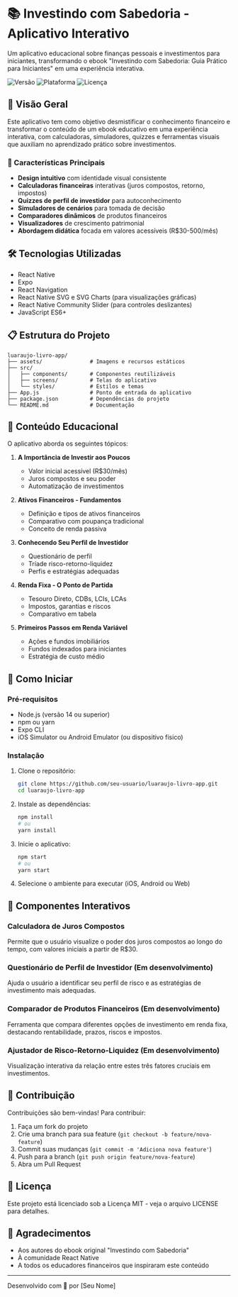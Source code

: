 # 📚 Investindo com Sabedoria - Aplicativo Interativo

Um aplicativo educacional sobre finanças pessoais e investimentos para iniciantes, transformando o ebook "Investindo com Sabedoria: Guia Prático para Iniciantes" em uma experiência interativa.

![Versão](https://img.shields.io/badge/versão-1.0.0-blue)
![Plataforma](https://img.shields.io/badge/plataforma-iOS%20%7C%20Android-green)
![Licença](https://img.shields.io/badge/licença-MIT-orange)

## 📱 Visão Geral

Este aplicativo tem como objetivo desmistificar o conhecimento financeiro e transformar o conteúdo de um ebook educativo em uma experiência interativa, com calculadoras, simuladores, quizzes e ferramentas visuais que auxiliam no aprendizado prático sobre investimentos.

### 🔑 Características Principais

- **Design intuitivo** com identidade visual consistente
- **Calculadoras financeiras** interativas (juros compostos, retorno, impostos)
- **Quizzes de perfil de investidor** para autoconhecimento
- **Simuladores de cenários** para tomada de decisão
- **Comparadores dinâmicos** de produtos financeiros
- **Visualizadores** de crescimento patrimonial
- **Abordagem didática** focada em valores acessíveis (R$30-500/mês)

## 🛠️ Tecnologias Utilizadas

- React Native
- Expo
- React Navigation
- React Native SVG e SVG Charts (para visualizações gráficas)
- React Native Community Slider (para controles deslizantes)
- JavaScript ES6+

## 📋 Estrutura do Projeto

```
luaraujo-livro-app/
├── assets/               # Imagens e recursos estáticos
├── src/
│   ├── components/       # Componentes reutilizáveis
│   ├── screens/          # Telas do aplicativo
│   └── styles/           # Estilos e temas
├── App.js                # Ponto de entrada do aplicativo
├── package.json          # Dependências do projeto
└── README.md             # Documentação
```

## 📖 Conteúdo Educacional

O aplicativo aborda os seguintes tópicos:

1. **A Importância de Investir aos Poucos**
   - Valor inicial acessível (R$30/mês)
   - Juros compostos e seu poder
   - Automatização de investimentos

2. **Ativos Financeiros - Fundamentos**
   - Definição e tipos de ativos financeiros
   - Comparativo com poupança tradicional
   - Conceito de renda passiva

3. **Conhecendo Seu Perfil de Investidor**
   - Questionário de perfil
   - Tríade risco-retorno-liquidez
   - Perfis e estratégias adequadas

4. **Renda Fixa - O Ponto de Partida**
   - Tesouro Direto, CDBs, LCIs, LCAs
   - Impostos, garantias e riscos
   - Comparativo em tabela

5. **Primeiros Passos em Renda Variável**
   - Ações e fundos imobiliários
   - Fundos indexados para iniciantes
   - Estratégia de custo médio

## 🚀 Como Iniciar

### Pré-requisitos

- Node.js (versão 14 ou superior)
- npm ou yarn
- Expo CLI
- iOS Simulator ou Android Emulator (ou dispositivo físico)

### Instalação

1. Clone o repositório:
   ```bash
   git clone https://github.com/seu-usuario/luaraujo-livro-app.git
   cd luaraujo-livro-app
   ```

2. Instale as dependências:
   ```bash
   npm install
   # ou
   yarn install
   ```

3. Inicie o aplicativo:
   ```bash
   npm start
   # ou
   yarn start
   ```

4. Selecione o ambiente para executar (iOS, Android ou Web)

## 🎯 Componentes Interativos

### Calculadora de Juros Compostos

Permite que o usuário visualize o poder dos juros compostos ao longo do tempo, com valores iniciais a partir de R$30.

### Questionário de Perfil de Investidor (Em desenvolvimento)

Ajuda o usuário a identificar seu perfil de risco e as estratégias de investimento mais adequadas.

### Comparador de Produtos Financeiros (Em desenvolvimento)

Ferramenta que compara diferentes opções de investimento em renda fixa, destacando rentabilidade, prazos, riscos e impostos.

### Ajustador de Risco-Retorno-Liquidez (Em desenvolvimento)

Visualização interativa da relação entre estes três fatores cruciais em investimentos.

## 👥 Contribuição

Contribuições são bem-vindas! Para contribuir:

1. Faça um fork do projeto
2. Crie uma branch para sua feature (`git checkout -b feature/nova-feature`)
3. Commit suas mudanças (`git commit -m 'Adiciona nova feature'`)
4. Push para a branch (`git push origin feature/nova-feature`)
5. Abra um Pull Request

## 📄 Licença

Este projeto está licenciado sob a Licença MIT - veja o arquivo LICENSE para detalhes.

## 🙏 Agradecimentos

- Aos autores do ebook original "Investindo com Sabedoria"
- À comunidade React Native
- A todos os educadores financeiros que inspiraram este conteúdo

---

Desenvolvido com 💙 por [Seu Nome]
